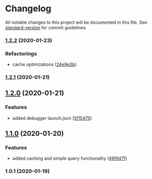 # Changelog

All notable changes to this project will be documented in this file. See [standard-version](https://github.com/conventional-changelog/standard-version) for commit guidelines.

### [1.2.2](https://github.com/manablox/manablox-service-mongodb/compare/v1.2.1...v1.2.2) (2020-01-23)


### Refactorings

* cache optimizations ([24e9e3b](https://github.com/manablox/manablox-service-mongodb/commit/24e9e3b3a9eecd29a5dbd5ead8416c7a0d235175))

### [1.2.1](https://github.com/manablox/manablox-service-mongodb/compare/v1.2.0...v1.2.1) (2020-01-21)

## [1.2.0](https://github.com/manablox/manablox-service-mongodb/compare/v1.1.0...v1.2.0) (2020-01-21)


### Features

* added debugger launch.json ([5f15475](https://github.com/manablox/manablox-service-mongodb/commit/5f15475b33af6d38ddfdeed4177fcba2efa42da9))

## [1.1.0](https://github.com/manablox/manablox-service-mongodb/compare/v1.0.1...v1.1.0) (2020-01-20)


### Features

* added caching and simple query functionality ([49f947f](https://github.com/manablox/manablox-service-mongodb/commit/49f947f1310dbb3a3b1ceea49fee761336be46b3))

### 1.0.1 (2020-01-19)
